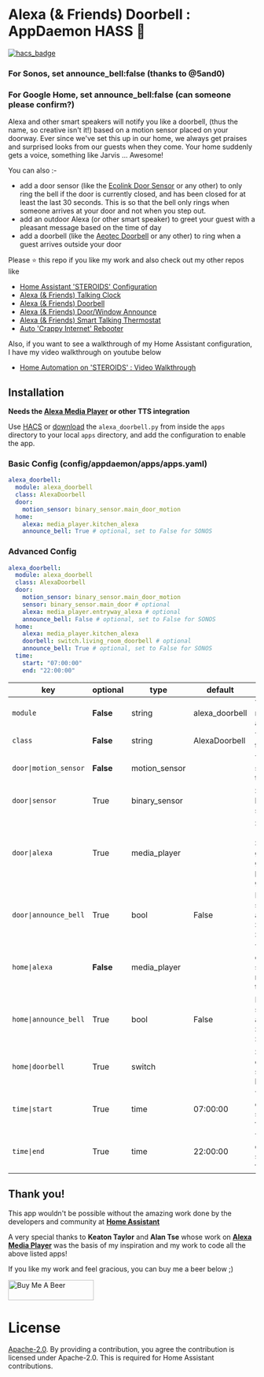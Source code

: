 # Alexa (& Friends) Doorbell : AppDaemon HASS :chicken:

[![hacs_badge](https://img.shields.io/badge/HACS-Default-orange.svg)](https://github.com/custom-components/hacs)

### For Sonos, set announce_bell:false (thanks to @5and0)
### For Google Home, set announce_bell:false (can someone please confirm?)

Alexa and other smart speakers will notify you like a doorbell, (thus the name, so creative isn't it!) based on a motion sensor placed on your doorway. Ever since we've set this up in our home, we always get praises and surprised looks from our guests when they come. Your home suddenly gets a voice, something like Jarvis ... Awesome! 

You can also :- 
- add a door sensor (like the [Ecolink Door Sensor](https://www.amazon.com/Aeotec-Window-Contact-sensors-Battery/dp/B07PDDX3K6/ref=sr_1_16?dchild=1&keywords=eco+wave+door+sensor&qid=1587791320&s=electronics&sr=1-16) or any other) to only ring the bell if the door is currently closed, and has been closed for at least the last 30 seconds. This is so that the bell only rings when someone arrives at your door and not when you step out.
- add an outdoor Alexa (or other smart speaker) to greet your guest with a pleasant message based on the time of day
- add a doorbell (like the [Aeotec Doorbell](https://aeotec.com/z-wave-doorbell/) or any other) to ring when a guest arrives outside your door

Please ⭐ this repo if you like my work and also check out my other repos like
- [Home Assistant 'STEROIDS' Configuration](https://github.com/UbhiTS/ha-config-ataraxis)
- [Alexa (& Friends) Talking Clock](https://github.com/UbhiTS/ad-alexatalkingclock)
- [Alexa (& Friends) Doorbell](https://github.com/UbhiTS/ad-alexadoorbell)
- [Alexa (& Friends) Door/Window Announce](https://github.com/UbhiTS/ad-alexadoorwindowannounce)
- [Alexa (& Friends) Smart Talking Thermostat](https://github.com/UbhiTS/ad-alexasmarttalkingthermostat)
- [Auto 'Crappy Internet' Rebooter](https://github.com/UbhiTS/ad-autointernetrebooter)

Also, if you want to see a walkthrough of my Home Assistant configuration, I have my video walkthrough on youtube below
- [Home Automation on 'STEROIDS' : Video Walkthrough](https://youtu.be/qqktLE9_45A)

## Installation
**Needs the [Alexa Media Player](https://github.com/custom-components/alexa_media_player) or other TTS integration**

Use [HACS](https://github.com/custom-components/hacs) or [download](https://github.com/UbhiTS/ad-alexadoorbell) the `alexa_doorbell.py` from inside the `apps` directory to your local `apps` directory, and add the configuration to enable the app.

### Basic Config (config/appdaemon/apps/apps.yaml)
```yaml
alexa_doorbell:
  module: alexa_doorbell
  class: AlexaDoorbell
  door:
    motion_sensor: binary_sensor.main_door_motion
  home:
    alexa: media_player.kitchen_alexa
    announce_bell: True # optional, set to False for SONOS
```

### Advanced Config
```yaml
alexa_doorbell:
  module: alexa_doorbell
  class: AlexaDoorbell
  door:
    motion_sensor: binary_sensor.main_door_motion
    sensor: binary_sensor.main_door # optional
    alexa: media_player.entryway_alexa # optional
    announce_bell: False # optional, set to False for SONOS
  home:
    alexa: media_player.kitchen_alexa
    doorbell: switch.living_room_doorbell # optional
    announce_bell: True # optional, set to False for SONOS
  time:
    start: "07:00:00"
    end: "22:00:00"
```

key | optional | type | default | description
-- | -- | -- | -- | --
`module` | **False** | string | alexa_doorbell | The module name of the app.
`class` | **False** | string | AlexaDoorbell | The name of the Class.
`door\|motion_sensor` | **False** | motion_sensor |  | The motion sensor to trigger the app.
`door\|sensor` | True | binary_sensor |  | Set to trigger based on door status
`door\|alexa` | True | media_player |  | Set your Alexa (or other Smart Speaker) to greet your guest with a pleasant greeting
`door\|announce_bell` | True | bool | False | Prefix bell sound before announcement. Set to false for SONOS
`home\|alexa` | **False** | media_player |  | The Alexa (or other smart speaker) to notify inside the house
`home\|announce_bell` | True | bool | False | Prefix bell sound before announcement. Set to false for SONOS
`home\|doorbell` | True | switch |  | Set to ring this doorbell (or switch on a light) 
`time\|start` | True | time | 07:00:00 | The time to enable the service. (24h format)
`time\|end` | True | time | 22:00:00 | The time to disable the service. (24h format)

## Thank you!
This app wouldn't be possible without the amazing work done by the developers and community at **[Home Assistant](https://www.home-assistant.io/)**

A very special thanks to **Keaton Taylor** and **Alan Tse** whose work on **[Alexa Media Player](https://github.com/custom-components/alexa_media_player)** was the basis of my inspiration and my work to code all the above listed apps!

If you like my work and feel gracious, you can buy me a beer below ;)

<a href="https://www.buymeacoffee.com/ubhits" target="_blank">
<img src="https://www.buymeacoffee.com/assets/img/custom_images/orange_img.png"
     alt="Buy Me A Beer" 
     style="height:41px !important; width:174px !important;" />
</a>

# License
[Apache-2.0](LICENSE). By providing a contribution, you agree the contribution is licensed under Apache-2.0. This is required for Home Assistant contributions.
